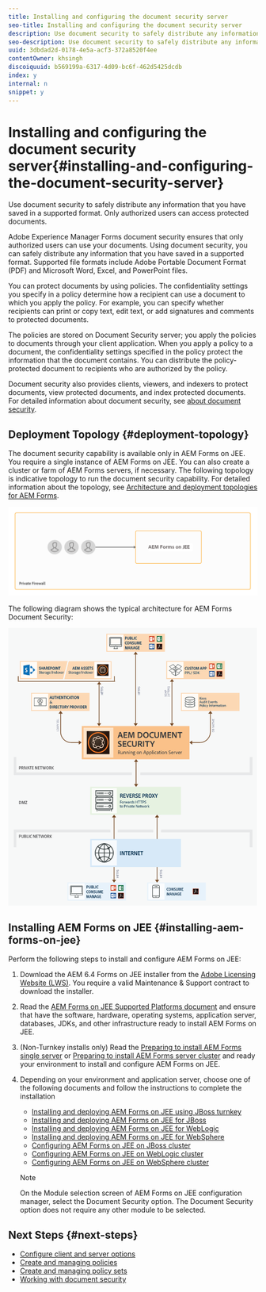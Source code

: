 ```yaml
---
title: Installing and configuring the document security server
seo-title: Installing and configuring the document security server
description: Use document security to safely distribute any information that you have saved in a supported format. Only authorized users can access protected documents. 
seo-description: Use document security to safely distribute any information that you have saved in a supported format. Only authorized users can access protected documents. 
uuid: 3dbdad2d-0178-4e5a-acf3-372a8520f4ee
contentOwner: khsingh
discoiquuid: b569199a-6317-4d09-bc6f-462d5425dcdb
index: y
internal: n
snippet: y
---
```


# Installing and configuring the document security server{#installing-and-configuring-the-document-security-server}

Use document security to safely distribute any information that you have saved in a supported format. Only authorized users can access protected documents. 

Adobe Experience Manager Forms document security ensures that only authorized users can use your documents. Using document security, you can safely distribute any information that you have saved in a supported format. Supported file formats include Adobe Portable Document Format (PDF) and Microsoft Word, Excel, and PowerPoint files.

You can protect documents by using policies. The confidentiality settings you specify in a policy determine how a recipient can use a document to which you apply the policy. For example, you can specify whether recipients can print or copy text, edit text, or add signatures and comments to protected documents.

The policies are stored on Document Security server; you apply the policies to documents through your client application. When you apply a policy to a document, the confidentiality settings specified in the policy protect the information that the document contains. You can distribute the policy-protected document to recipients who are authorized by the policy.

Document security also provides clients, viewers, and indexers to protect documents, view protected documents, and index protected documents. For detailed information about document security, see [about document security](../../forms/using/admin-help/document-security.md).

## Deployment Topology  {#deployment-topology}

The document security capability is available only in AEM Forms on JEE. You require a single instance of AEM Forms on JEE. You can also create a cluster or farm of AEM Forms servers, if necessary. The following topology is indicative topology to run the document security capability. For detailed information about the topology, see [Architecture and deployment topologies for AEM Forms](https://chl-author-preview.corp.adobe.com/content/help/en/experience-manager/6-4/forms/using/aem-forms-architecture-deployment.html).

![](assets/document-security-server_topology.png)

The following diagram shows the typical architecture for AEM Forms Document Security:

![](assets/document-security-typical-environment.png) 

## Installing AEM Forms on JEE {#installing-aem-forms-on-jee}

Perform the following steps to install and configure AEM Forms on JEE:

1. Download the AEM 6.4 Forms on JEE installer from the [Adobe Licensing Website (LWS)](http://licensing.adobe.com/). You require a valid Maintenance & Support contract to download the installer.
1. Read the [AEM Forms on JEE Supported Platforms document](../../forms/using/aem-forms-jee-supported-platforms.md) and ensure that have the software, hardware, operating systems, application server, databases, JDKs, and other infrastructure ready to install AEM Forms on JEE.
1. (Non-Turnkey installs only) Read the [Preparing to install AEM Forms single server](http://www.adobe.com/go/learn_aemforms_prepareInstallsingle_64) or [Preparing to install AEM Forms server cluster](http://www.adobe.com/go/learn_aemforms_prepareInstallcluster_64) and ready your environment to install and configure AEM Forms on JEE.
1. Depending on your environment and application server, choose one of the following documents and follow the instructions to complete the installation

    * [Installing and deploying AEM Forms on JEE using JBoss turnkey](http://www.adobe.com/go/learn_aemforms_installTurnkey_64)
    * [Installing and deploying AEM Forms on JEE for JBoss](http://www.adobe.com/go/learn_aemforms_installJBoss_64)
    * [Installing and deploying AEM Forms on JEE for WebLogic](http://www.adobe.com/go/learn_aemforms_installWebLogic_64)
    * [Installing and deploying AEM Forms on JEE for WebSphere](http://www.adobe.com/go/learn_aemforms_installWebSphere_64)
    * [Configuring AEM Forms on JEE on JBoss cluster](http://www.adobe.com/go/learn_aemforms_clusterJBoss_64)
    * [Configuring AEM Forms on JEE on WebLogic cluster](http://www.adobe.com/go/learn_aemforms_clusterWebLogic_64)
    * [Configuring AEM Forms on JEE on WebSphere cluster](http://www.adobe.com/go/learn_aemforms_clusterWebSphere_64)

   >[!NOTE]
   >
   >On the Module selection screen of AEM Forms on JEE configuration manager, select the Document Security option. The Document Security option does not require any other module to be selected.

## Next Steps {#next-steps}

* [Configure client and server options](https://chl-author-preview.corp.adobe.com/content/help/en/experience-manager/6-4/forms/using/admin-help/configuring-client-server-options.html)
* [Create and managing policies](https://chl-author-preview.corp.adobe.com/content/help/en/experience-manager/6-4/forms/using/admin-help/creating-policies.html)
* [Create and managing policy sets](https://chl-author-preview.corp.adobe.com/content/help/en/experience-manager/6-4/forms/using/admin-help/creating-policy-sets.html)
* [Working with document security](/forms/using/admin-help/topics)

